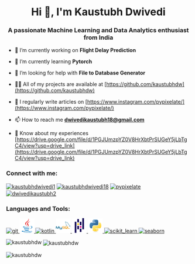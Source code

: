 <h1 align="center">Hi 👋, I'm Kaustubh Dwivedi</h1>
<h3 align="center">A passionate Machine Learning and Data Analytics enthusiast from India</h3>

- 🔭 I’m currently working on **Flight Delay Prediction**

- 🌱 I’m currently learning **Pytorch**

- 🤝 I’m looking for help with **File to Database Generator**

- 👨‍💻 All of my projects are available at [https://github.com/kaustubhdw](https://github.com/kaustubhdw)

- 📝 I regularly write articles on [https://www.instagram.com/pypixelate/](https://www.instagram.com/pypixelate/)

- 📫 How to reach me **dwivedikaustubh18@gmail.com**

- 📄 Know about my experiences [https://drive.google.com/file/d/1PGJUmzpYZ0V8HrXbtPrSUGeY5jLbTgC4/view?usp=drive_link](https://drive.google.com/file/d/1PGJUmzpYZ0V8HrXbtPrSUGeY5jLbTgC4/view?usp=drive_link)

<h3 align="left">Connect with me:</h3>
<p align="left">
<a href="https://linkedin.com/in/kaustubhdwivedi1" target="blank"><img align="center" src="https://raw.githubusercontent.com/rahuldkjain/github-profile-readme-generator/master/src/images/icons/Social/linked-in-alt.svg" alt="kaustubhdwivedi1" height="30" width="40" /></a>
<a href="https://kaggle.com/kaustubhdwivedi18" target="blank"><img align="center" src="https://raw.githubusercontent.com/rahuldkjain/github-profile-readme-generator/master/src/images/icons/Social/kaggle.svg" alt="kaustubhdwivedi18" height="30" width="40" /></a>
<a href="https://instagram.com/pypixelate" target="blank"><img align="center" src="https://raw.githubusercontent.com/rahuldkjain/github-profile-readme-generator/master/src/images/icons/Social/instagram.svg" alt="pypixelate" height="30" width="40" /></a>
<a href="https://www.hackerrank.com/dwivedikaustubh2" target="blank"><img align="center" src="https://raw.githubusercontent.com/rahuldkjain/github-profile-readme-generator/master/src/images/icons/Social/hackerrank.svg" alt="dwivedikaustubh2" height="30" width="40" /></a>
</p>

<h3 align="left">Languages and Tools:</h3>
<p align="left"> <a href="https://git-scm.com/" target="_blank" rel="noreferrer"> <img src="https://www.vectorlogo.zone/logos/git-scm/git-scm-icon.svg" alt="git" width="40" height="40"/> </a> <a href="https://www.java.com" target="_blank" rel="noreferrer"> <img src="https://raw.githubusercontent.com/devicons/devicon/master/icons/java/java-original.svg" alt="java" width="40" height="40"/> </a> <a href="https://kotlinlang.org" target="_blank" rel="noreferrer"> <img src="https://www.vectorlogo.zone/logos/kotlinlang/kotlinlang-icon.svg" alt="kotlin" width="40" height="40"/> </a> <a href="https://www.mysql.com/" target="_blank" rel="noreferrer"> <img src="https://raw.githubusercontent.com/devicons/devicon/master/icons/mysql/mysql-original-wordmark.svg" alt="mysql" width="40" height="40"/> </a> <a href="https://pandas.pydata.org/" target="_blank" rel="noreferrer"> <img src="https://raw.githubusercontent.com/devicons/devicon/2ae2a900d2f041da66e950e4d48052658d850630/icons/pandas/pandas-original.svg" alt="pandas" width="40" height="40"/> </a> <a href="https://www.python.org" target="_blank" rel="noreferrer"> <img src="https://raw.githubusercontent.com/devicons/devicon/master/icons/python/python-original.svg" alt="python" width="40" height="40"/> </a> <a href="https://scikit-learn.org/" target="_blank" rel="noreferrer"> <img src="https://upload.wikimedia.org/wikipedia/commons/0/05/Scikit_learn_logo_small.svg" alt="scikit_learn" width="40" height="40"/> </a> <a href="https://seaborn.pydata.org/" target="_blank" rel="noreferrer"> <img src="https://seaborn.pydata.org/_images/logo-mark-lightbg.svg" alt="seaborn" width="40" height="40"/> </a> </p>

<p><img align="left" src="https://github-readme-stats.vercel.app/api/top-langs?username=kaustubhdw&show_icons=true&locale=en&layout=compact" alt="kaustubhdw" /></p>

<p>&nbsp;<img align="center" src="https://github-readme-stats.vercel.app/api?username=kaustubhdw&show_icons=true&locale=en" alt="kaustubhdw" /></p>

<p><img align="center" src="https://github-readme-streak-stats.herokuapp.com/?user=kaustubhdw&" alt="kaustubhdw" /></p>

